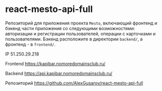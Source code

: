 # react-mesto-api-full
Репозиторий для приложения проекта `Mesto`, включающий фронтенд и бэкенд части приложения со следующими возможностями: авторизации и регистрации пользователей, операции с карточками и пользователями. Бэкенд расположите в директории `backend/`, а фронтенд - в `frontend/`. 
  
IP  51.250.29.218

Frontend  https://kapibar.nomoredomainsclub.ru/

Backend  https://api.kapibar.nomoredomainsclub.ru/

Репозиторий https://github.com/AlexGusarov/react-mesto-api-full


